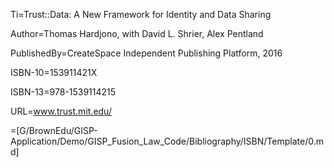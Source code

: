 Ti=Trust::Data: A New Framework for Identity and Data Sharing

Author=Thomas Hardjono, with David L. Shrier, Alex Pentland

PublishedBy=CreateSpace Independent Publishing Platform, 2016

ISBN-10=153911421X

ISBN-13=978-1539114215

URL=<a href="https://www.trust.mit.edu/">www.trust.mit.edu/</a>

=[G/BrownEdu/GISP-Application/Demo/GISP_Fusion_Law_Code/Bibliography/ISBN/Template/0.md]